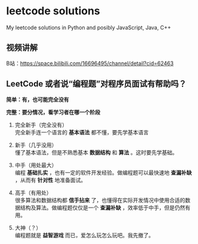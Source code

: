 # leetcode solutions
My leetcode solutions in Python and posibly JavaScript, Java, C++

## 视频讲解
B站：https://space.bilibili.com/16696495/channel/detail?cid=62463

## LeetCode 或者说“编程题”对程序员面试有帮助吗？

__简单：有，也可能完全没有__

__完整：要分情况，看学习者在哪一个阶段__

1. 完全新手（完全没有）  
完全新手连一个语言的 __基本语法__ 都不懂，要先学基本语言

2. 新手（几乎没用）  
懂了基本语法，但是不熟悉基本 __数据结构__ 和 __算法__ 。这时要先学基础。

3. 中手（用处最大）  
编程 __基础扎实__ ，也有一定的软件开发经验。做编程题可以最快速地 __查漏补缺__ ，从而有 __针对性__ 地准备面试。

4. 高手（有用处）  
很多算法和数据结构都 __信手拈来__ 了，也懂得在实际开发情况中使用合适的数据结构及算法。做编程题仅仅是一个 __查漏补缺__ ，效率低于中手，但是仍然有用。

5. 大神（？）  
编程题就是 __益智游戏__ 而已，爱怎么玩怎么玩吧。我先撤了。
